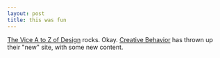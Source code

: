 ```yaml
---
layout: post
title: this was fun
---
```


<a href="http://www.viceland.com/issues/v11n11/htdocs/the_vice.php" target="_blank">The Vice A to Z of Design</a> rocks. Okay. <a href="http://www.creativebehavior.com/" target="_blank">Creative Behavior</a> has thrown up their "new" site, with some new content.
